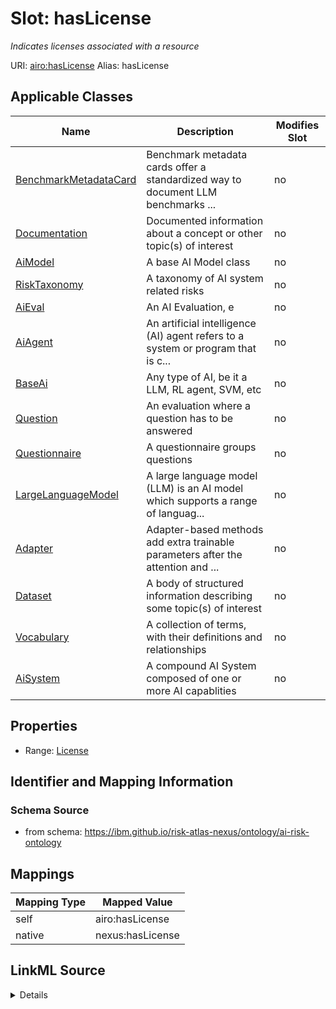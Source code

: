 

# Slot: hasLicense


_Indicates licenses associated with a resource_





URI: [airo:hasLicense](https://w3id.org/airo#hasLicense)
Alias: hasLicense

<!-- no inheritance hierarchy -->





## Applicable Classes

| Name | Description | Modifies Slot |
| --- | --- | --- |
| [BenchmarkMetadataCard](BenchmarkMetadataCard.md) | Benchmark metadata cards offer a standardized way to document LLM benchmarks ... |  no  |
| [Documentation](Documentation.md) | Documented information about a concept or other topic(s) of interest |  no  |
| [AiModel](AiModel.md) | A base AI Model class |  no  |
| [RiskTaxonomy](RiskTaxonomy.md) | A taxonomy of AI system related risks |  no  |
| [AiEval](AiEval.md) | An AI Evaluation, e |  no  |
| [AiAgent](AiAgent.md) | An artificial intelligence (AI) agent refers to a system or program that is c... |  no  |
| [BaseAi](BaseAi.md) | Any type of AI, be it a LLM, RL agent, SVM, etc |  no  |
| [Question](Question.md) | An evaluation where a question has to be answered |  no  |
| [Questionnaire](Questionnaire.md) | A questionnaire groups questions |  no  |
| [LargeLanguageModel](LargeLanguageModel.md) | A large language model (LLM) is an AI model which supports a range of languag... |  no  |
| [Adapter](Adapter.md) | Adapter-based methods add extra trainable parameters after the attention and ... |  no  |
| [Dataset](Dataset.md) | A body of structured information describing some topic(s) of interest |  no  |
| [Vocabulary](Vocabulary.md) | A collection of terms, with their definitions and relationships |  no  |
| [AiSystem](AiSystem.md) | A compound AI System composed of one or more AI capablities |  no  |







## Properties

* Range: [License](License.md)





## Identifier and Mapping Information







### Schema Source


* from schema: https://ibm.github.io/risk-atlas-nexus/ontology/ai-risk-ontology




## Mappings

| Mapping Type | Mapped Value |
| ---  | ---  |
| self | airo:hasLicense |
| native | nexus:hasLicense |




## LinkML Source

<details>
```yaml
name: hasLicense
description: Indicates licenses associated with a resource
from_schema: https://ibm.github.io/risk-atlas-nexus/ontology/ai-risk-ontology
rank: 1000
slot_uri: airo:hasLicense
alias: hasLicense
domain_of:
- Dataset
- Documentation
- Vocabulary
- RiskTaxonomy
- BaseAi
- AiEval
- BenchmarkMetadataCard
- Adapter
range: License

```
</details>
